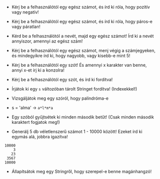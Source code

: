 * Kérj be a felhasználótól egy egész számot, és írd ki róla, hogy pozitív vagy negatív!
* Kérj be a felhasználótól egy egész számot, és írd ki róla, hogy páros-e vagy 
páratlan!
* Kérd be a felhasználótól a nevét, majd egy egész számot! Írd ki a nevét annyiszor,
amennyi az egész szám!
* Kérj be a felhasználótól egy egész számot, menj végig a számjegyeken, és
mindegyikre írd ki, hogy nagyobb, vagy kisebb-e mint 5!
* Kérj be a felhasználótól egy szót! És amennyi x karakter van benne, annyi x-et
írj ki a konzolra!
* Kérj be a felhasználótól egy szót, és írd ki fordítva!

* Írjátok ki egy `s` változóban tárolt Stringet fordítva! (Indexekkel!)
* Vizsgáljátok meg egy szóról, hogy palindróma-e
* s = 'alma' -> `a*l*m*a`
* Egy szóból gyűjtsétek ki minden második betűt! (Csak minden második karaktert fogjatok meg!)

* Generálj 5 db véletlenszerű számot 1 - 10000 között! Ezeket írd ki egymás alá, jobbra igazítva!

```
10000
    3
   23
 3567
10000
```

* Állapítsátok meg egy Stringről, hogy szerepel-e benne magánhangzó!